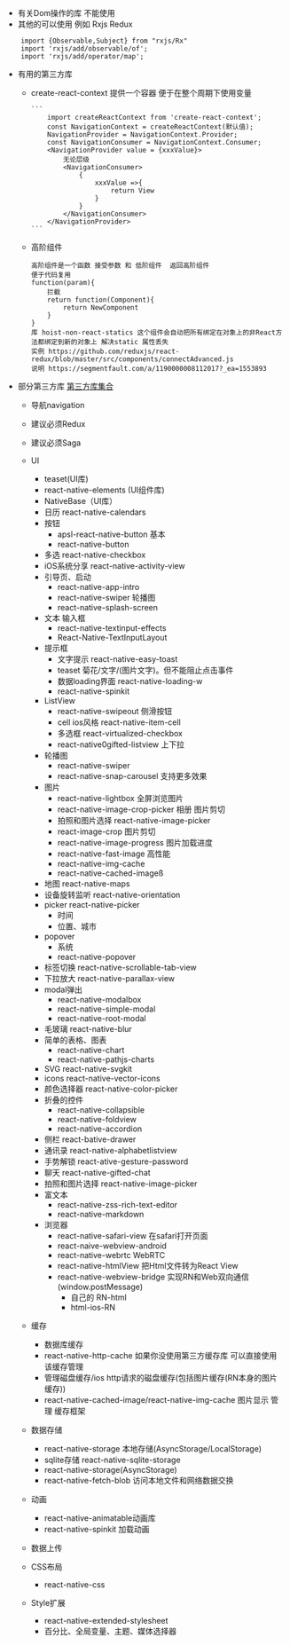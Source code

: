 * 有关Dom操作的库 不能使用
* 其他的可以使用 例如 Rxjs Redux

```
	import {Observable,Subject} from "rxjs/Rx"
	import 'rxjs/add/observable/of';
	import 'rxjs/add/operator/map';
```

* 有用的第三方库
	
	*	create-react-context 
			提供一个容器  便于在整个周期下使用变量
			
			```
				import createReactContext from 'create-react-context';
				const NavigationContext = createReactContext(默认值);
				NavigationProvider = NavigationContext.Provider;
				const NavigationConsumer = NavigationContext.Consumer;
				<NavigationProvider value = {xxxValue}>
					无论层级
					<NavigationConsumer>
						{
							xxxValue =>{
								return View
							}
						}
					</NavigationConsumer>
				</NavigationProvider>
			```
	* 高阶组件 
			
		```
		高阶组件是一个函数 接受参数 和 低阶组件  返回高阶组件
		便于代码复用
		function(param){
			拦截 
			return function(Component){
				return NewComponent
			}
		}
		库 hoist-non-react-statics 这个组件会自动把所有绑定在对象上的非React方法都绑定到新的对象上 解决static 属性丢失
		实例 https://github.com/reduxjs/react-redux/blob/master/src/components/connectAdvanced.js
		说明 https://segmentfault.com/a/1190000008112017?_ea=1553893
		```	
			


* 部分第三方库 [第三方库集合](https://www.jianshu.com/p/53ff78168acc)
	
	* 导航navigation
	* 建议必须Redux
	* 建议必须Saga
	* UI
		* teaset(UI库)
		* react-native-elements (UI组件库)
		* NativeBase（UI库）
		* 日历 react-native-calendars
		* 按钮 
			* apsl-react-native-button 基本
			* react-native-button
		* 多选 react-native-checkbox
		* iOS系统分享 react-native-activity-view
		* 引导页、启动
			* react-native-app-intro
			* react-native-swiper 轮播图
			* react-native-splash-screen
		* 文本 输入框
			* react-native-textinput-effects
			* React-Native-TextInputLayout
		* 提示框
			* 	文字提示 react-native-easy-toast
			*  teaset 菊花/文字/(图片文字)。但不能阻止点击事件
			*  数据loading界面 react-native-loading-w
			*  react-native-spinkit
		* ListView
			* react-native-swipeout 侧滑按钮
			* cell ios风格 react-native-item-cell
			* 多选框 react-virtualized-checkbox
			* react-native0gifted-listview 上下拉
		* 轮播图 
			* react-native-swiper
			* react-native-snap-carousel 支持更多效果
		* 图片
			* react-native-lightbox  全屏浏览图片
			* react-native-image-crop-picker 相册  图片剪切
			* 拍照和图片选择 react-native-image-picker
			* react-image-crop 图片剪切
			* react-native-image-progress 图片加载进度
			* react-native-fast-image 高性能
			* react-native-img-cache
			* react-native-cached-imageß
		* 地图 react-native-maps 
		* 设备旋转监听 react-native-orientation
		* picker react-native-picker
			* 时间
			* 位置、城市
		* popover
			* 系统
			* react-native-popover
		* 标签切换 react-native-scrollable-tab-view
		* 下拉放大  react-native-parallax-view
		* modal弹出 
			* react-native-modalbox
			* react-native-simple-modal
			* react-native-root-modal
		* 毛玻璃 react-native-blur
		* 简单的表格、图表 
			* react-native-chart
			* react-native-pathjs-charts
		* SVG react-native-svgkit 
		* icons react-native-vector-icons 
		* 颜色选择器 react-native-color-picker
		* 折叠的控件 
			* react-native-collapsible
			* react-native-foldview
			* react-native-accordion
		* 侧栏 react-bative-drawer
		* 通讯录 react-native-alphabetlistview
		* 手势解锁 react-ative-gesture-password
		* 聊天 react-native-gifted-chat
		* 拍照和图片选择 react-native-image-picker
		* 富文本
			* react-native-zss-rich-text-editor
			* react-native-markdown
		* 浏览器
			* react-native-safari-view 在safari打开页面
			* react-naive-webview-android 
			* react-native-webrtc WebRTC 
			* react-native-htmlView 把Html文件转为React View
			* react-native-webview-bridge 实现RN和Web双向通信(window.postMessage)
				*  自己的 RN-html
				*  html-ios-RN

			
	* 缓存 	
		* 数据库缓存
		* react-native-http-cache 如果你没使用第三方缓存库 可以直接使用该缓存管理
		* 管理磁盘缓存/ios http请求的磁盘缓存(包括图片缓存(RN本身的图片缓存))
		* react-native-cached-image/react-native-img-cache  图片显示 管理 缓存框架
		
		
	* 数据存储
		*  react-native-storage 本地存储(AsyncStorage/LocalStorage)
		*  sqlite存储 react-native-sqlite-storage
		*  react-native-storage(AsyncStorage)
		*  react-native-fetch-blob 访问本地文件和网络数据交换
	* 动画
		* react-native-animatable动画库
		* react-native-spinkit 加载动画
		
	* 数据上传
	* CSS布局
		* react-native-css
	* Style扩展
		* react-native-extended-stylesheet
		* 百分比、全局变量、主题、媒体选择器
	
	
	